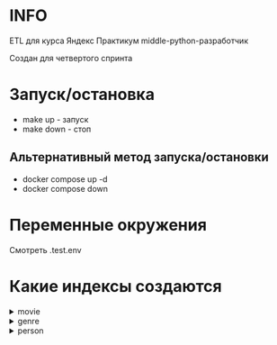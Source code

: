 # INFO
ETL для курса Яндекс Практикум middle-python-разработчик

Создан для четвертого спринта

# Запуск/остановка
- make up - запуск
- make down - стоп

## Альтернативный метод запуска/остановки
- docker compose up -d
- docker compose down

# Переменные окружения
Смотреть .test.env

# Какие индексы создаются
<details>
<summary>movie</summary>

```
{
    id: string,
    imdb_rating: float,
    genre: [string],
    title: string,
    description: string,
    director: [string],
    actors_names: [string],
    writers_names: [string],
    actors: [
        {
            id: string,
            name: string
        }
    ],
    writers: [
        {
            id: string,
            name: string
        }
    ]
}
```
</details>

<details>
<summary>genre</summary>

```
{
    id: string,
    name: string,
    description: string,
    movies: [
        {
            id: string,
            title: string,
            imdb_rating: float
        }
    ]
}
```
</details>

<details>
<summary>person</summary>

```
{
    id: string,
    name: string,
    movies: [
        {
            id: string,
            title: string,
            role: string
        }
    ]
}
```
</details>
